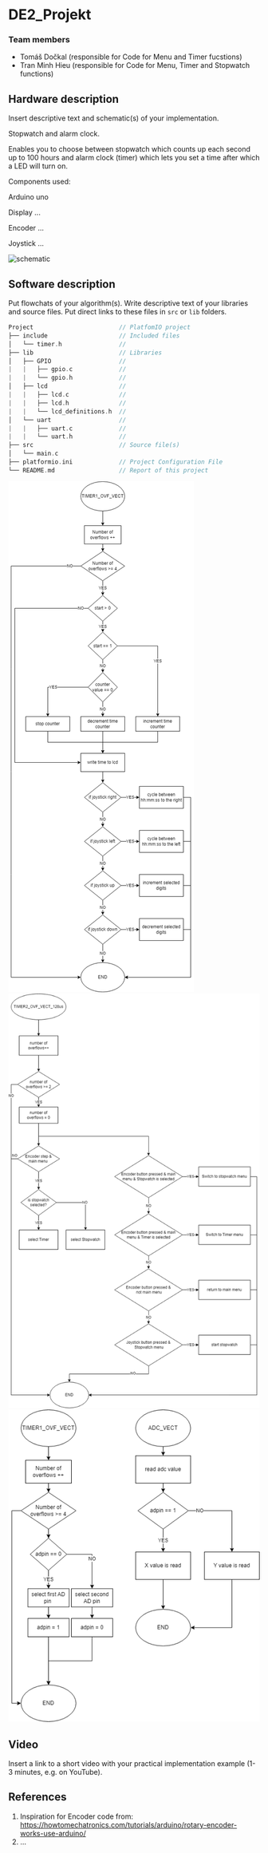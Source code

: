 # DE2_Projekt

### Team members

* Tomáš Dočkal (responsible for Code for Menu and Timer fucstions)
* Tran Minh Hieu (responsible for Code for Menu, Timer and Stopwatch functions)

## Hardware description

Insert descriptive text and schematic(s) of your implementation.

Stopwatch and alarm clock.

Enables you to choose between stopwatch which counts up each second up to 100 hours and alarm clock (timer) which lets you set a time after which a LED will turn on.

Components used:

Arduino uno

Display ...

Encoder ...

Joystick ...

 ![schematic](images/)

## Software description

Put flowchats of your algorithm(s). Write descriptive text of your libraries and source files. Put direct links to these files in `src` or `lib` folders.

   ```c
   Project                        // PlatfomIO project
   ├── include                    // Included files
   │   └── timer.h                //
   ├── lib                        // Libraries
   │   ├── GPIO                   //
   |   |   ├── gpio.c             //
   |   |   └── gpio.h             //
   │   ├── lcd                    //
   |   |   ├── lcd.c              //
   |   |   ├── lcd.h              //
   |   |   └── lcd_definitions.h  //
   │   └── uart                   //
   |   |   ├── uart.c             //
   |   |   └── uart.h             //
   ├── src                        // Source file(s)
   │   └── main.c
   ├── platformio.ini             // Project Configuration File
   └── README.md                  // Report of this project
   ```
   
 ![flowchart](images/TIMER1.1_flowchart.png)
 ![flowchart](images/TIMER2_flowchart.png)
 ![flowchart](images/VECT_flowchart.png)
## Video

Insert a link to a short video with your practical implementation example (1-3 minutes, e.g. on YouTube).

## References

1. Inspiration for Encoder code from: https://howtomechatronics.com/tutorials/arduino/rotary-encoder-works-use-arduino/
2. ...
